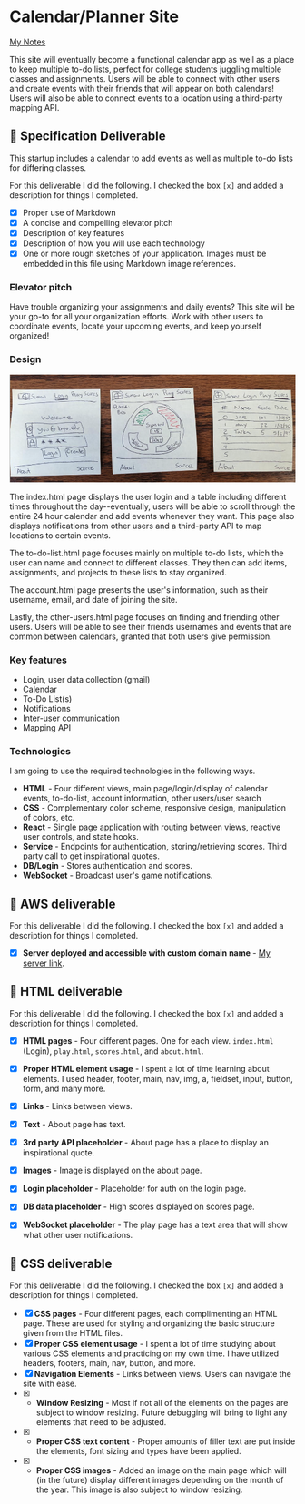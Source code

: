 # Calendar/Planner Site

[My Notes](notes.md)

This site will eventually become a functional calendar app as well as a place to keep multiple to-do lists, perfect for college students juggling multiple classes and assignments. Users will be able to connect with other users and create events with their friends that will appear on both calendars! Users will also be able to connect events to a location using a third-party mapping API.

## 🚀 Specification Deliverable

This startup includes a calendar to add events as well as multiple to-do lists for differing classes. 

For this deliverable I did the following. I checked the box `[x]` and added a description for things I completed.

- [x] Proper use of Markdown
- [x] A concise and compelling elevator pitch
- [x] Description of key features
- [x] Description of how you will use each technology
- [x] One or more rough sketches of your application. Images must be embedded in this file using Markdown image references.

### Elevator pitch

Have trouble organizing your assignments and daily events? This site will be your go-to for all your organization efforts. Work with other users to coordinate events, locate your upcoming events, and keep yourself organized!

### Design

![Design](designDiagram.png)

The index.html page displays the user login and a table including different times throughout the day--eventually, users will be able to scroll through the entire 24 hour calendar and add events whenever they want. This page also displays notifications from other users and a third-party API to map locations to certain events.

The to-do-list.html page focuses mainly on multiple to-do lists, which the user can name and connect to different classes. They then can add items, assignments, and projects to these lists to stay organized.

The account.html page presents the user's information, such as their username, email, and date of joining the site.

Lastly, the other-users.html page focuses on finding and friending other users. Users will be able to see their friends usernames and events that are common between calendars, granted that both users give permission.


### Key features

- Login, user data collection (gmail)
- Calendar
- To-Do List(s)
- Notifications
- Inter-user communication
- Mapping API

### Technologies

I am going to use the required technologies in the following ways.

- **HTML** - Four different views, main page/login/display of calendar events, to-do-list, account information, other users/user search
- **CSS** - Complementary color scheme, responsive design, manipulation of colors, etc.
- **React** - Single page application with routing between views, reactive user controls, and state hooks.
- **Service** - Endpoints for authentication, storing/retrieving scores. Third party call to get inspirational quotes.
- **DB/Login** - Stores authentication and scores.
- **WebSocket** - Broadcast user's game notifications.

## 🚀 AWS deliverable

For this deliverable I did the following. I checked the box `[x]` and added a description for things I completed.

- [x] **Server deployed and accessible with custom domain name** - [My server link](https://simon.cs260.click).

## 🚀 HTML deliverable

For this deliverable I did the following. I checked the box `[x]` and added a description for things I completed.

- [x] **HTML pages** - Four different pages. One for each view. `index.html` (Login), `play.html`, `scores.html`, and `about.html`.
- [x] **Proper HTML element usage** - I spent a lot of time learning about elements. I used header, footer, main, nav, img, a, fieldset, input, button, form, and many more.
- [x] **Links** - Links between views.
- [x] **Text** - About page has text.
- [x] **3rd party API placeholder** - About page has a place to display an inspirational quote.
- [x] **Images** - Image is displayed on the about page.
- [x] **Login placeholder** - Placeholder for auth on the login page.
- [x] **DB data placeholder** - High scores displayed on scores page.
- [x] **WebSocket placeholder** - The play page has a text area that will show what other user notifications.


## 🚀 CSS deliverable

For this deliverable I did the following. I checked the box `[x]` and added a description for things I completed.

- [x] **CSS pages** - Four different pages, each complimenting an HTML page. These are used for styling and organizing the basic structure given from the HTML files. 
- [x] **Proper CSS element usage** - I spent a lot of time studying about various CSS elements and practicing on my own time. I have utilized headers, footers, main, nav, button, and more.
- [x] **Navigation Elements** - Links between views. Users can navigate the site with ease.
- [x] - **Window Resizing** - Most if not all of the elements on the pages are subject to window resizing. Future debugging will bring to light any elements that need to be adjusted. 
- [x] - **Proper CSS text content** - Proper amounts of filler text are put inside the elements, font sizing and types have been applied.
- [x] - **Proper CSS images** - Added an image on the main page which will (in the future) display different images depending on the month of the year. This image is also subject to window resizing.
